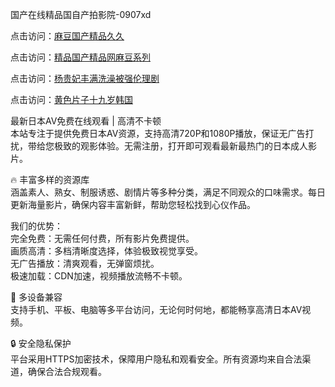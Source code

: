 国产在线精品国自产拍影院-0907xd

点击访问：<a href="https://heiliao2dmwwy.pages.dev">麻豆国产精品久久</a>

点击访问：<a href="https://heiliaoll4qsx.pages.dev">精品国产精品网麻豆系列</a>

点击访问：<a href="https://heiliaoe8ajia.pages.dev">杨贵妃丰满洗澡被强伦理剧</a>

点击访问：<a href="https://heiliaoxqkkct.pages.dev">黄色片子十九岁韩国</a>

最新日本AV免费在线观看 | 高清不卡顿  
本站专注于提供免费日本AV资源，支持高清720P和1080P播放，保证无广告打扰，带给您极致的观影体验。无需注册，打开即可观看最新最热门的日本成人影片。

🔥 丰富多样的资源库  
涵盖素人、熟女、制服诱惑、剧情片等多种分类，满足不同观众的口味需求。每日更新海量影片，确保内容丰富新鲜，帮助您轻松找到心仪作品。

我们的优势：  
完全免费：无需任何付费，所有影片免费提供。  
画质高清：多档清晰度选择，体验极致视觉享受。  
无广告播放：清爽观看，无弹窗烦扰。  
极速加载：CDN加速，视频播放流畅不卡顿。

📱 多设备兼容  
支持手机、平板、电脑等多平台访问，无论何时何地，都能畅享高清日本AV视频。

🔒 安全隐私保护  
平台采用HTTPS加密技术，保障用户隐私和观看安全。所有资源均来自合法渠道，确保合法合规观看。

<span style="display:none;">[Canonical link]( https://github.com/xd588/74110 ）</span>
